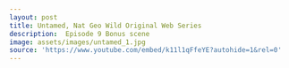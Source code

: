 ```yaml
---
layout: post
title: Untamed, Nat Geo Wild Original Web Series   
description:  Episode 9 Bonus scene  
image: assets/images/untamed_1.jpg
source: 'https://www.youtube.com/embed/k11l1qFfeYE?autohide=1&rel=0'
---
```


